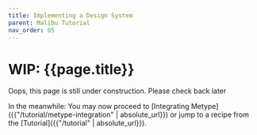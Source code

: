 ```yaml
---
title: Implementing a Design System
parent: Malibu Tutorial
nav_order: 05
---
```


# WIP: {{page.title}}

Oops, this page is still under construction. Please check back later


In the meanwhile: You may now proceed to [Integrating Metype]({{"/tutorial/metype-integration" | absolute_url}}) or jump to a recipe from the [Tutorial]({{"/tutorial" | absolute_url}}).
